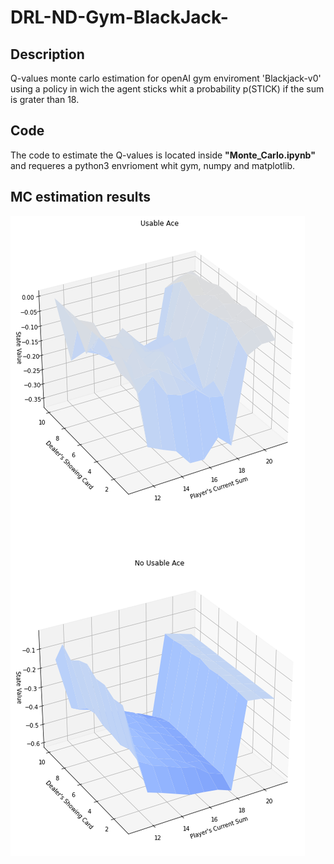 # DRL-ND-Gym-BlackJack-

<h2>Description</h2>

Q-values monte carlo estimation for openAI gym enviroment 'Blackjack-v0' using a policy in wich the agent sticks whit a probability p(STICK) if the sum is grater than 18.

<h2>Code</h2>

The code to estimate the Q-values is located inside <b>"Monte_Carlo.ipynb"</b> and requeres a python3 envrioment whit gym, numpy and matplotlib.


<h2>MC estimation results</h2>

![Results image](./media/results.png)